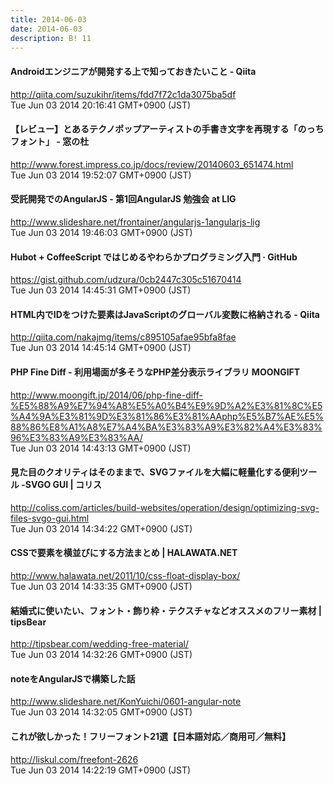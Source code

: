 ```yaml
---
title: 2014-06-03
date: 2014-06-03
description: B! 11
---
```


#### Androidエンジニアが開発する上で知っておきたいこと - Qiita
http://qiita.com/suzukihr/items/fdd7f72c1da3075ba5df<br>
Tue Jun 03 2014 20:16:41 GMT+0900 (JST)<br>


#### 【レビュー】とあるテクノポップアーティストの手書き文字を再現する「のっちフォント」 - 窓の杜
http://www.forest.impress.co.jp/docs/review/20140603_651474.html<br>
Tue Jun 03 2014 19:52:07 GMT+0900 (JST)<br>


#### 受託開発でのAngularJS - 第1回AngularJS 勉強会 at LIG
http://www.slideshare.net/frontainer/angularjs-1angularjs-lig<br>
Tue Jun 03 2014 19:46:03 GMT+0900 (JST)<br>


#### Hubot + CoffeeScript ではじめるやわらかプログラミング入門 · GitHub
https://gist.github.com/udzura/0cb2447c305c51670414<br>
Tue Jun 03 2014 14:45:31 GMT+0900 (JST)<br>


#### HTML内でIDをつけた要素はJavaScriptのグローバル変数に格納される - Qiita
http://qiita.com/nakajmg/items/c895105afae95bfa8fae<br>
Tue Jun 03 2014 14:45:14 GMT+0900 (JST)<br>


#### PHP Fine Diff - 利用場面が多そうなPHP差分表示ライブラリ MOONGIFT
http://www.moongift.jp/2014/06/php-fine-diff-%E5%88%A9%E7%94%A8%E5%A0%B4%E9%9D%A2%E3%81%8C%E5%A4%9A%E3%81%9D%E3%81%86%E3%81%AAphp%E5%B7%AE%E5%88%86%E8%A1%A8%E7%A4%BA%E3%83%A9%E3%82%A4%E3%83%96%E3%83%A9%E3%83%AA/<br>
Tue Jun 03 2014 14:43:13 GMT+0900 (JST)<br>


####   見た目のクオリティはそのままで、SVGファイルを大幅に軽量化する便利ツール -SVGO GUI | コリス
http://coliss.com/articles/build-websites/operation/design/optimizing-svg-files-svgo-gui.html<br>
Tue Jun 03 2014 14:34:22 GMT+0900 (JST)<br>


#### CSSで要素を横並びにする方法まとめ | HALAWATA.NET
http://www.halawata.net/2011/10/css-float-display-box/<br>
Tue Jun 03 2014 14:33:35 GMT+0900 (JST)<br>


#### 結婚式に使いたい、フォント・飾り枠・テクスチャなどオススメのフリー素材 | tipsBear
http://tipsbear.com/wedding-free-material/<br>
Tue Jun 03 2014 14:32:26 GMT+0900 (JST)<br>


#### noteをAngularJSで構築した話
http://www.slideshare.net/KonYuichi/0601-angular-note<br>
Tue Jun 03 2014 14:32:05 GMT+0900 (JST)<br>


#### これが欲しかった！フリーフォント21選【日本語対応／商用可／無料】
http://liskul.com/freefont-2626<br>
Tue Jun 03 2014 14:22:19 GMT+0900 (JST)<br>



